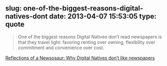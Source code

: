 slug: one-of-the-biggest-reasons-digital-natives-dont
date: 2013-04-07 15:53:05
type: quote
---

> One of the biggest reasons Digital Natives don’t read newspapers is that they travel light: favoring renting over owning, flexibility over commitment and convenience over cost.

[Reflections of a Newsosaur: Why Digital Natives don’t like newspapers](http://newsosaur.blogspot.com/2013/02/why-digital-natives-dont-like-newspapers.html)
